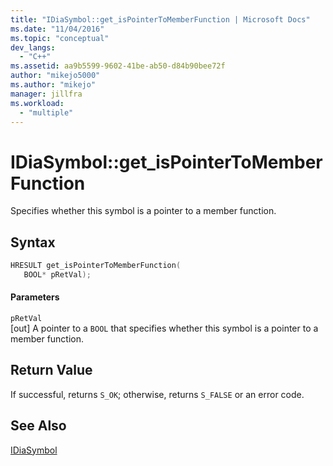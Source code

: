 ```yaml
---
title: "IDiaSymbol::get_isPointerToMemberFunction | Microsoft Docs"
ms.date: "11/04/2016"
ms.topic: "conceptual"
dev_langs: 
  - "C++"
ms.assetid: aa9b5599-9602-41be-ab50-d84b90bee72f
author: "mikejo5000"
ms.author: "mikejo"
manager: jillfra
ms.workload: 
  - "multiple"
---
```

# IDiaSymbol::get_isPointerToMemberFunction
Specifies whether this symbol is a pointer to a member function.  
  
## Syntax  
  
```C++  
HRESULT get_isPointerToMemberFunction(   
   BOOL* pRetVal);  
```  
  
#### Parameters  
 `pRetVal`  
 [out] A pointer to a `BOOL` that specifies whether this symbol is a pointer to a member function.  
  
## Return Value  
 If successful, returns `S_OK`; otherwise, returns `S_FALSE` or an error code.  
  
## See Also  
 [IDiaSymbol](../../debugger/debug-interface-access/idiasymbol.md)
